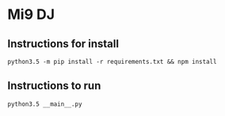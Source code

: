 # Mi9 DJ

## Instructions for install

    python3.5 -m pip install -r requirements.txt && npm install

## Instructions to run

    python3.5 __main__.py